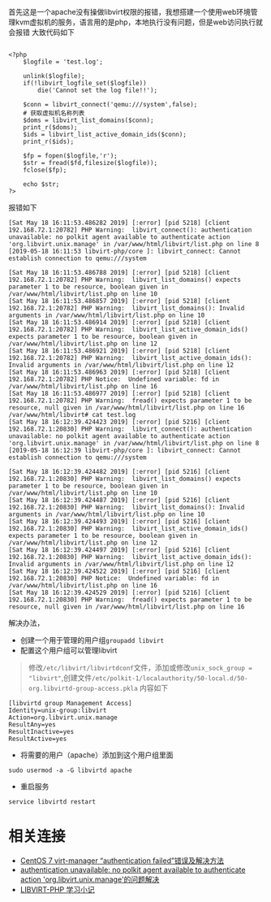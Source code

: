 首先这是一个apache没有操做libvirt权限的报错，我想搭建一个使用web环境管理kvm虚拟机的服务，语言用的是php，本地执行没有问题，但是web访问执行就会报错
大致代码如下
```

<?php
    $logfile = 'test.log';

    unlink($logfile);
    if(!libvirt_logfile_set($logfile))
        die('Cannot set the log file!!');
        
    $conn = libvirt_connect('qemu:///system',false);
    # 获取虚拟机名称列表
    $doms = libvirt_list_domains($conn);
    print_r($doms);
    $ids = libvirt_list_active_domain_ids($conn);
    print_r($ids);
    
    $fp = fopen($logfile,'r');
    $str = fread($fd,filesize($logfile));
    fclose($fp);

    echo $str;
?>

```

报错如下

```
[Sat May 18 16:11:53.486282 2019] [:error] [pid 5218] [client 192.168.72.1:20782] PHP Warning:  libvirt_connect(): authentication unavailable: no polkit agent available to authenticate action 'org.libvirt.unix.manage' in /var/www/html/libvirt/list.php on line 8
[2019-05-18 16:11:53 libvirt-php/core ]: libvirt_connect: Cannot establish connection to qemu:///system

[Sat May 18 16:11:53.486788 2019] [:error] [pid 5218] [client 192.168.72.1:20782] PHP Warning:  libvirt_list_domains() expects parameter 1 to be resource, boolean given in /var/www/html/libvirt/list.php on line 10
[Sat May 18 16:11:53.486857 2019] [:error] [pid 5218] [client 192.168.72.1:20782] PHP Warning:  libvirt_list_domains(): Invalid arguments in /var/www/html/libvirt/list.php on line 10
[Sat May 18 16:11:53.486914 2019] [:error] [pid 5218] [client 192.168.72.1:20782] PHP Warning:  libvirt_list_active_domain_ids() expects parameter 1 to be resource, boolean given in /var/www/html/libvirt/list.php on line 12
[Sat May 18 16:11:53.486921 2019] [:error] [pid 5218] [client 192.168.72.1:20782] PHP Warning:  libvirt_list_active_domain_ids(): Invalid arguments in /var/www/html/libvirt/list.php on line 12
[Sat May 18 16:11:53.486963 2019] [:error] [pid 5218] [client 192.168.72.1:20782] PHP Notice:  Undefined variable: fd in /var/www/html/libvirt/list.php on line 16
[Sat May 18 16:11:53.486977 2019] [:error] [pid 5218] [client 192.168.72.1:20782] PHP Warning:  fread() expects parameter 1 to be resource, null given in /var/www/html/libvirt/list.php on line 16
/var/www/html/libvirt# cat test.log
[Sat May 18 16:12:39.424423 2019] [:error] [pid 5216] [client 192.168.72.1:20830] PHP Warning:  libvirt_connect(): authentication unavailable: no polkit agent available to authenticate action 'org.libvirt.unix.manage' in /var/www/html/libvirt/list.php on line 8
[2019-05-18 16:12:39 libvirt-php/core ]: libvirt_connect: Cannot establish connection to qemu:///system

[Sat May 18 16:12:39.424482 2019] [:error] [pid 5216] [client 192.168.72.1:20830] PHP Warning:  libvirt_list_domains() expects parameter 1 to be resource, boolean given in /var/www/html/libvirt/list.php on line 10
[Sat May 18 16:12:39.424487 2019] [:error] [pid 5216] [client 192.168.72.1:20830] PHP Warning:  libvirt_list_domains(): Invalid arguments in /var/www/html/libvirt/list.php on line 10
[Sat May 18 16:12:39.424493 2019] [:error] [pid 5216] [client 192.168.72.1:20830] PHP Warning:  libvirt_list_active_domain_ids() expects parameter 1 to be resource, boolean given in /var/www/html/libvirt/list.php on line 12
[Sat May 18 16:12:39.424497 2019] [:error] [pid 5216] [client 192.168.72.1:20830] PHP Warning:  libvirt_list_active_domain_ids(): Invalid arguments in /var/www/html/libvirt/list.php on line 12
[Sat May 18 16:12:39.424522 2019] [:error] [pid 5216] [client 192.168.72.1:20830] PHP Notice:  Undefined variable: fd in /var/www/html/libvirt/list.php on line 16
[Sat May 18 16:12:39.424529 2019] [:error] [pid 5216] [client 192.168.72.1:20830] PHP Warning:  fread() expects parameter 1 to be resource, null given in /var/www/html/libvirt/list.php on line 16

```

解决办法，
- 创建一个用于管理的用户组`groupadd libvirt`
- 配置这个用户组可以管理libvirt 
> 修改`/etc/libvirt/libvirtdconf`文件，添加或修改`unix_sock_group = "libvirt"`,创建文件`/etc/polkit-1/localauthority/50-local.d/50-org.libvirtd-group-access.pkla`
内容如下
```
[libvirtd group Management Access]
Identity=unix-group:libvirt
Action=org.libvirt.unix.manage
ResultAny=yes
ResultInactive=yes
ResultActive=yes
```
- 将需要的用户（apache）添加到这个用户组里面
```
sudo usermod -a -G libvirtd apache
```
- 重启服务
```
service libvirtd restart
```
# 相关连接
- [CentOS 7 virt-manager “authentication failed”错误及解决方法](https://blog.xiaoben.li/p/497)
- [authentication unavailable: no polkit agent available to authenticate action 'org.libvirt.unix.manage'的问题解决](https://www.cnblogs.com/EasonJim/p/9596012.html)
- [LIBVIRT-PHP 学习小记](http://xpmozong.github.io/php/2013/08/09/php-libvirt/)